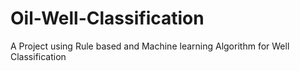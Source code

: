 # Oil-Well-Classification
A Project using Rule based and Machine learning Algorithm for Well Classification
